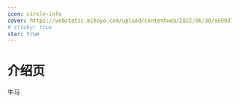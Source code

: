 ```yaml
---
icon: circle-info
cover: https://webstatic.mihoyo.com/upload/contentweb/2022/06/30/e699d7e2413ed5dfb384ee48c2b872d3_5181262111088024686.png
# sticky: true
star: true
---
```


# 介绍页

牛马
